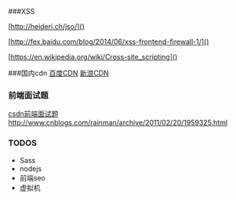 ###XSS

[http://heideri.ch/jso/]()

[http://fex.baidu.com/blog/2014/06/xss-frontend-firewall-1/]()

[https://en.wikipedia.org/wiki/Cross-site_scripting]()


###国内cdn
[百度CDN](http://openapi.baidu.com/wiki/index.php?title=docs/cplat/libs#jQuery)
[新浪CDN](http://lib.sinaapp.com/?path=angular.js)

### 前端面试题
[csdn前端面试题]()
http://www.cnblogs.com/rainman/archive/2011/02/20/1959325.html

### TODOS

+   Sass
+   nodejs
+   前端seo
+   虚拟机
